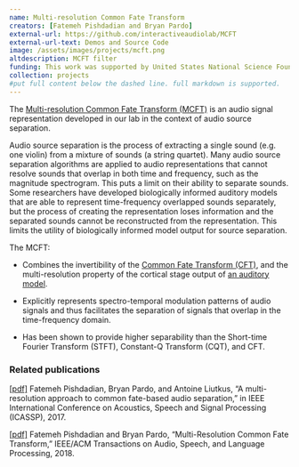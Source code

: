 ```yaml
---
name: Multi-resolution Common Fate Transform
creators: [Fatemeh Pishdadian and Bryan Pardo]
external-url: https://github.com/interactiveaudiolab/MCFT
external-url-text: Demos and Source Code
image: /assets/images/projects/mcft.png
altdescription: MCFT filter
funding: This work was supported by United States National Science Foundation award number 1420971
collection: projects
#put full content below the dashed line. full markdown is supported.
---
```


The [Multi-resolution Common Fate Transform (MCFT)](/assets/papers/pishdadian_pardo_mcft_journal_2018.pdf) is an audio signal representation developed in our lab in the context of audio source separation.

Audio source separation is the process of extracting a single sound (e.g. one violin) from a mixture of sounds (a string quartet). Many audio source separation algorithms are applied to audio representations that cannot resolve sounds that overlap in both time and frequency, such as the magnitude spectrogram. This puts a limit on their ability to separate sounds. Some researchers have developed biologically informed auditory models that are able to represent time-frequency overlapped sounds separately, but the process of creating the representation loses information and the separated sounds cannot be reconstructed from the representation. This limits the utility of biologically informed model output for source separation.

The MCFT:

* Combines the invertibility of the [Common Fate Transform (CFT)](https://hal.archives-ouvertes.fr/hal-01248012/document), and  the multi-resolution  property of the cortical stage output of [an auditory model](https://asa.scitation.org/doi/abs/10.1121/1.1945807). 

* Explicitly represents spectro-temporal modulation patterns of audio signals and thus facilitates the separation of signals that overlap in the time-frequency domain.

* Has been shown to provide higher separability than the Short-time Fourier Transform (STFT), Constant-Q Transform (CQT), and CFT.

### Related publications

[[pdf]](https://interactiveaudiolab.github.io/assets/papers/pishdadian_pardo_liutkus.pdf) Fatemeh Pishdadian, Bryan Pardo, and Antoine Liutkus, “A multi-resolution approach to common fate-based audio separation,” in IEEE International Conference on Acoustics, Speech and Signal Processing (ICASSP), 2017. 

[[pdf]](https://interactiveaudiolab.github.io/assets/papers/pishdadian_pardo_mcft_journal_2018.pdf) Fatemeh Pishdadian and Bryan Pardo, “Multi-Resolution Common Fate Transform,” IEEE/ACM Transactions on Audio, Speech, and Language Processing, 2018. 

